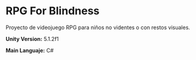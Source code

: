 # RPG For Blindness
Proyecto de videojuego RPG para niños no videntes o con restos visuales.

**Unity Version:** 5.1.2f1

**Main Languaje:** C#
